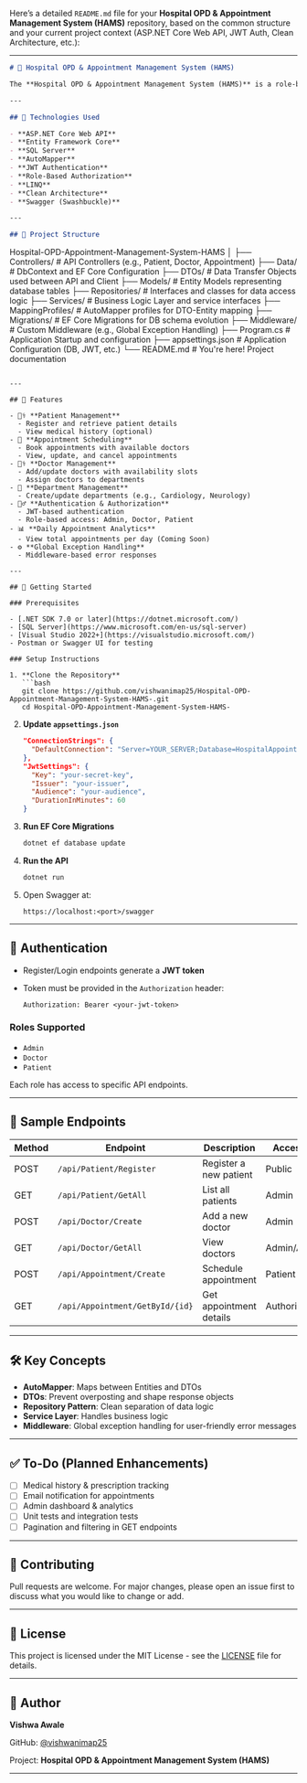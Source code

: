Here’s a detailed `README.md` file for your **Hospital OPD & Appointment Management System (HAMS)** repository, based on the common structure and your current project context (ASP.NET Core Web API, JWT Auth, Clean Architecture, etc.):

---

```markdown
# 🏥 Hospital OPD & Appointment Management System (HAMS)

The **Hospital OPD & Appointment Management System (HAMS)** is a role-based ASP.NET Core Web API that allows for efficient management of hospital outpatient appointments, patient registrations, doctor availability, and medical records. The system is built following a clean architecture pattern, with layered responsibilities such as Services, Repositories, and DTOs. It includes robust JWT-based authentication and role-based authorization.

---

## 🔧 Technologies Used

- **ASP.NET Core Web API**
- **Entity Framework Core**
- **SQL Server**
- **AutoMapper**
- **JWT Authentication**
- **Role-Based Authorization**
- **LINQ**
- **Clean Architecture**
- **Swagger (Swashbuckle)**

---

## 📁 Project Structure

```

Hospital-OPD-Appointment-Management-System-HAMS
│
├── Controllers/          # API Controllers (e.g., Patient, Doctor, Appointment)
├── Data/                 # DbContext and EF Core Configuration
├── DTOs/                 # Data Transfer Objects used between API and Client
├── Models/               # Entity Models representing database tables
├── Repositories/         # Interfaces and classes for data access logic
├── Services/             # Business Logic Layer and service interfaces
├── MappingProfiles/      # AutoMapper profiles for DTO-Entity mapping
├── Migrations/           # EF Core Migrations for DB schema evolution
├── Middleware/           # Custom Middleware (e.g., Global Exception Handling)
├── Program.cs            # Application Startup and configuration
├── appsettings.json      # Application Configuration (DB, JWT, etc.)
└── README.md             # You're here! Project documentation


````

---

## 📌 Features

- 🧑‍⚕️ **Patient Management**
  - Register and retrieve patient details
  - View medical history (optional)
- 📅 **Appointment Scheduling**
  - Book appointments with available doctors
  - View, update, and cancel appointments
- 👨‍⚕️ **Doctor Management**
  - Add/update doctors with availability slots
  - Assign doctors to departments
- 🏥 **Department Management**
  - Create/update departments (e.g., Cardiology, Neurology)
- 👮‍♂️ **Authentication & Authorization**
  - JWT-based authentication
  - Role-based access: Admin, Doctor, Patient
- 📊 **Daily Appointment Analytics**
  - View total appointments per day (Coming Soon)
- ⚙️ **Global Exception Handling**
  - Middleware-based error responses

---

## 🚀 Getting Started

### Prerequisites

- [.NET SDK 7.0 or later](https://dotnet.microsoft.com/)
- [SQL Server](https://www.microsoft.com/en-us/sql-server)
- [Visual Studio 2022+](https://visualstudio.microsoft.com/)
- Postman or Swagger UI for testing

### Setup Instructions

1. **Clone the Repository**
   ```bash
   git clone https://github.com/vishwanimap25/Hospital-OPD-Appointment-Management-System-HAMS-.git
   cd Hospital-OPD-Appointment-Management-System-HAMS-
````

2. **Update `appsettings.json`**

   ```json
   "ConnectionStrings": {
     "DefaultConnection": "Server=YOUR_SERVER;Database=HospitalAppointmentManage;Trusted_Connection=True;"
   },
   "JwtSettings": {
     "Key": "your-secret-key",
     "Issuer": "your-issuer",
     "Audience": "your-audience",
     "DurationInMinutes": 60
   }
   ```

3. **Run EF Core Migrations**

   ```bash
   dotnet ef database update
   ```

4. **Run the API**

   ```bash
   dotnet run
   ```

5. Open Swagger at:

   ```
   https://localhost:<port>/swagger
   ```

---

## 🔐 Authentication

* Register/Login endpoints generate a **JWT token**
* Token must be provided in the `Authorization` header:

  ```
  Authorization: Bearer <your-jwt-token>
  ```

### Roles Supported

* `Admin`
* `Doctor`
* `Patient`

Each role has access to specific API endpoints.

---

## 🧾 Sample Endpoints

| Method | Endpoint                        | Description             | Access     |
| ------ | ------------------------------- | ----------------------- | ---------- |
| POST   | `/api/Patient/Register`         | Register a new patient  | Public     |
| GET    | `/api/Patient/GetAll`           | List all patients       | Admin      |
| POST   | `/api/Doctor/Create`            | Add a new doctor        | Admin      |
| GET    | `/api/Doctor/GetAll`            | View doctors            | Admin/All  |
| POST   | `/api/Appointment/Create`       | Schedule appointment    | Patient    |
| GET    | `/api/Appointment/GetById/{id}` | Get appointment details | Authorized |

---

## 🛠️ Key Concepts

* **AutoMapper**: Maps between Entities and DTOs
* **DTOs**: Prevent overposting and shape response objects
* **Repository Pattern**: Clean separation of data logic
* **Service Layer**: Handles business logic
* **Middleware**: Global exception handling for user-friendly error messages

---

## ✅ To-Do (Planned Enhancements)

* [ ] Medical history & prescription tracking
* [ ] Email notification for appointments
* [ ] Admin dashboard & analytics
* [ ] Unit tests and integration tests
* [ ] Pagination and filtering in GET endpoints

---

## 🤝 Contributing

Pull requests are welcome. For major changes, please open an issue first to discuss what you would like to change or add.

---

## 📃 License

This project is licensed under the MIT License - see the [LICENSE](LICENSE) file for details.

---

## 👤 Author

**Vishwa Awale**

GitHub: [@vishwanimap25](https://github.com/vishwanimap25)

Project: **Hospital OPD & Appointment Management System (HAMS)**

---

